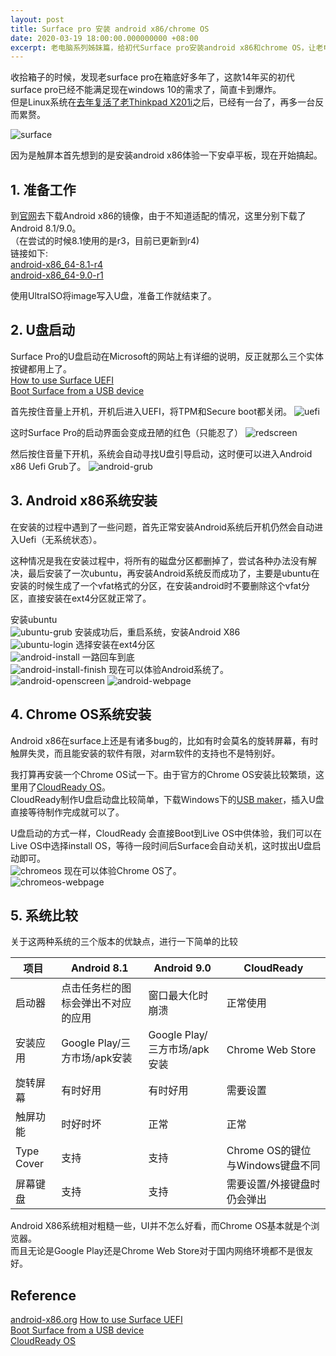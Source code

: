 ```yaml
---
layout: post
title: Surface pro 安装 android x86/chrome OS
date: 2020-03-19 18:00:00.000000000 +08:00
excerpt: 老电脑系列姊妹篇，给初代Surface pro安装android x86和chrome OS，让老电脑给大家带来不同的体验。
---
```


收拾箱子的时候，发现老surface pro在箱底好多年了，这款14年买的初代surface pro已经不能满足现在windows 10的需求了，简直卡到爆炸。  
但是Linux系统在[去年复活了老Thinkpad X201i]({{site.url}}/2019/11/thinkpadx201i-refresh/)之后，已经有一台了，再多一台反而累赘。

![surface](/assets/images/2020-03-19-surface-pro-android/surface.jpg)

因为是触屏本首先想到的是安装android x86体验一下安卓平板，现在开始搞起。

## 1. 准备工作
到[官网](https://www.android-x86.org/)去下载Android x86的镜像，由于不知道适配的情况，这里分别下载了Android 8.1/9.0。  
（在尝试的时候8.1使用的是r3，目前已更新到r4)  
链接如下:  
[android-x86_64-8.1-r4](https://osdn.net/projects/android-x86/downloads/69704/android-x86_64-8.1-r4.iso/)  
[android-x86_64-9.0-r1](https://osdn.net/projects/android-x86/downloads/71931/android-x86_64-9.0-r1.iso/)  

使用UltraISO将image写入U盘，准备工作就结束了。

## 2. U盘启动
Surface Pro的U盘启动在Microsoft的网站上有详细的说明，反正就那么三个实体按键都用上了。  
[How to use Surface UEFI](https://support.microsoft.com/en-us/help/4023531/surface-how-to-use-surface-uefi)  
[Boot Surface from a USB device](https://support.microsoft.com/en-us/help/4023511/surface-boot-surface-from-a-usb-device)  

首先按住音量上开机，开机后进入UEFI，将TPM和Secure boot都关闭。
![uefi](/assets/images/2020-03-19-surface-pro-android/uefi.jpg)

这时Surface Pro的启动界面会变成丑陋的红色（只能忍了）
![redscreen](/assets/images/2020-03-19-surface-pro-android/redscreen.jpg)

然后按住音量下开机，系统会自动寻找U盘引导启动，这时便可以进入Android x86 Uefi Grub了。
![android-grub](/assets/images/2020-03-19-surface-pro-android/android-grub.jpg)

## 3. Android x86系统安装
在安装的过程中遇到了一些问题，首先正常安装Android系统后开机仍然会自动进入Uefi（无系统状态）。

这种情况是我在安装过程中，将所有的磁盘分区都删掉了，尝试各种办法没有解决，最后安装了一次ubuntu，再安装Android系统反而成功了，主要是ubuntu在安装的时候生成了一个vfat格式的分区，在安装android时不要删除这个vfat分区，直接安装在ext4分区就正常了。

安装ubuntu  
![ubuntu-grub](/assets/images/2020-03-19-surface-pro-android/ubuntu-grub.jpg)
安装成功后，重启系统，安装Android X86  
![ubuntu-login](/assets/images/2020-03-19-surface-pro-android/ubuntu-login.jpg)
选择安装在ext4分区  
![android-install](/assets/images/2020-03-19-surface-pro-android/android-install.jpg)
一路回车到底  
![android-install-finish](/assets/images/2020-03-19-surface-pro-android/android-install-finish.jpg)
现在可以体验Android系统了。  
![android-openscreen](/assets/images/2020-03-19-surface-pro-android/android-openscreen.jpg)
![android-webpage](/assets/images/2020-03-19-surface-pro-android/android-webpage.jpg)


## 4. Chrome OS系统安装
Android x86在surface上还是有诸多bug的，比如有时会莫名的旋转屏幕，有时触屏失灵，而且能安装的软件有限，对arm软件的支持也不是特别好。

我打算再安装一个Chrome OS试一下。由于官方的Chrome OS安装比较繁琐，这里用了[CloudReady OS](http://www.neverware.com/freedownload)。  
CloudReady制作U盘启动盘比较简单，下载Windows下的[USB maker](https://usb-maker-downloads.neverware.com/stable/cloudready-free/cloudready-usb-maker.exe)，插入U盘直接等待制作完成就可以了。  

U盘启动的方式一样，CloudReady 会直接Boot到Live OS中供体验，我们可以在Live OS中选择install OS，等待一段时间后Surface会自动关机，这时拔出U盘启动即可。  
![chromeos](/assets/images/2020-03-19-surface-pro-android/chromeos.jpg)
现在可以体验Chrome OS了。  
![chromeos-webpage](/assets/images/2020-03-19-surface-pro-android/chromeos-webpage.jpg)

## 5. 系统比较
关于这两种系统的三个版本的优缺点，进行一下简单的比较  

|项目|Android 8.1|Android 9.0|CloudReady|
|--|--|--|--|
|启动器|点击任务栏的图标会弹出不对应的应用|窗口最大化时崩溃|正常使用|
|安装应用|Google Play/三方市场/apk安装|Google Play/三方市场/apk安装|Chrome Web Store|
|旋转屏幕|有时好用|有时好用|需要设置|
|触屏功能|时好时坏|正常|正常|
|Type Cover|支持|支持|Chrome OS的键位与Windows键盘不同|
|屏幕键盘|支持|支持|需要设置/外接键盘时仍会弹出|


Android X86系统相对粗糙一些，UI并不怎么好看，而Chrome OS基本就是个浏览器。  
而且无论是Google Play还是Chrome Web Store对于国内网络环境都不是很友好。


## Reference
[android-x86.org](https://www.android-x86.org/)
[How to use Surface UEFI](https://support.microsoft.com/en-us/help/4023531/surface-how-to-use-surface-uefi)  
[Boot Surface from a USB device](https://support.microsoft.com/en-us/help/4023511/surface-boot-surface-from-a-usb-device)  
[CloudReady OS](http://www.neverware.com/freedownload)
